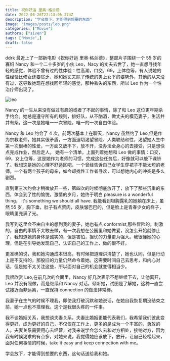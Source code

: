```yaml
---
title: 祝你好运 里奥·格兰德
date: 2022-06-26T22:13:05.274Z
description: "学会放下，才能得到想要的东西"
image: "images/posts/leo.png"
categories: ["Movie"]
authors: ["siven"]
tags: ["Movie",]
draft: false
---
```


ddrk 最近上了一部新电影《祝你好运 里奥·格兰德》，整部片子围绕一个 55 岁的寡妇 Nancy 和一个二十多岁的小伙 Leo，Nacy 的丈夫去世了，她一直想寻找年轻的感觉，体验不曾有过的性体验：性高潮，口交，69，上体位等，有人说她的性经验比修女还要贫乏，她和她丈夫除了传统的男上女下的姿势外，其他的从来没有过，这导致她现在想找回年轻的感觉，那种丢失的东西，所以 Leo 作为一个性治疗师出现了。

![leo](/images/posts/leo.png)

Nancy 的一生从来没有做过有趣的或者了不起的事情，除了和 Leo 这位更年期杀手约会。她总是遵守所有的规则，排好队，从不酗酒，做丈夫的模范妻子，生活井井有条，这一次是她唯一一次冒险，唯一的一次自由体验。

Nancy 和 Leo 约会了 4 次，前两次基本上在聊天，Nancy 虽然约了 Leo,但是作为宗教老师，她其实很矛盾，一方面迫切渴望冒险、人类联结和性，渴望她人生中第一次很棒的性爱，一方面又放不下，放不开，没办法全身心的去接受，只是想快点完成作业，然后走人。 她有一个清单，上面列着她想和 Leo 做的事情：口交，69，女上位等，这是她作为老师的习惯，完成这些任务后，好像就可以敲下课铃了。我想这是她的心理不舒适区吧，一个曾经告诉自己女学生穿裙子不能太短的老师，一个有两个孩子的母亲，如今却找性工作者寻欢，可以想她内心的冲突是多么剧烈。

直到第三次约会才稍微放开一些，第四次的时候彻底放开了，放下了那些沉重的东西，体会到了性的愉悦，激情的岁月，她终于明白 pleasure is a wonderful thing， it's something we should all have. 我能看到坦胸露乳的她躺在床上，虽然 55 岁，胸下垂，肚子有点赘肉，皮肤皱巴巴的，但是脸上是青春少女的样子，眼睛里充满了光。

我写到这里会不由自主的想到我的妻子，她也有点 conformist,那些冒险的，刺激的，自由的事情不太敢去做，有一次我想在公园里和她做爱，没怎么开始就停止了，我知道她的身体是诚实的，但是害怕，担忧的力量更为强大。我很懂她的心理，但是在引导她发现自己，认识自己的工作上，做的很不好。

更准确的说，我和她沟通成本很高，有时候把道理讲清楚了，她也认同，但是行动上是不支持的，那股旧的力量仍然命令着她。这需要时间自己去思考，和内心对话，但是她不太关注这些，所以面对自己的机会就变得相当少。

我很欣赏 Leo,在前几次的会面里，Nancy 好几次表示不想继续下去，让他离开，Leo 并没有照做，而是继续和 Nancy 对话，倾听她，试图是了解她，这种一直尝试接近而非远离，一直保持 connection 的做法非常棒。

我妻子在生气的时候不理我，即使我打破沉默和她说话，在她自我恢复期没结束之前，她一点也不搭理我。这个是我很头疼的一件事。

我不谈婚姻关系，我想谈夫妻关系，夫妻比婚姻更能代表我们，我希望我们彼此变得更好，成为更好的自己，不仅仅在工作上，更多的是成为一个丰富的，勇敢的人。夫妻关系需要用心去经营，对我来说学会怎么去和对方相处，接纳对方，因为我有时候渴求的有点多，对她来说，我觉得她应该放下，放开，让自己轻松起来，面对任何事情的时候，take it easy and keep connection with me。

学会放下，才能得到想要的东西，这句话送给我和她。
